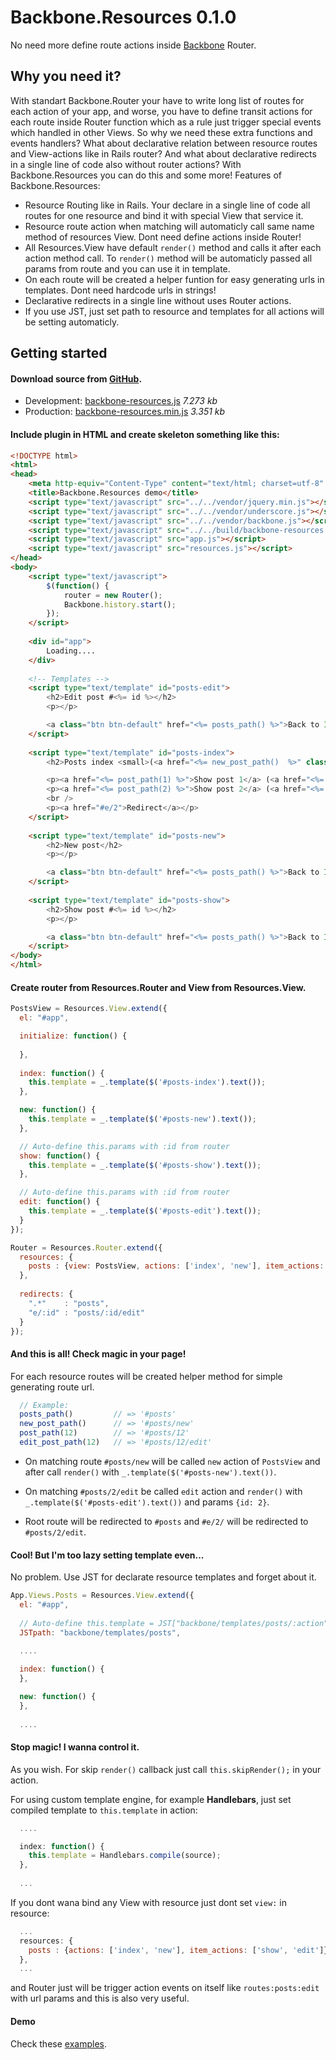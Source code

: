 # Backbone.Resources 0.1.0

No need more define route actions inside [Backbone](http://documentcloud.github.com/backbone) Router.

## Why you need it?

With standart Backbone.Router your have to write long list of routes for each action of your app, and worse, you have to define transit actions for each route inside Router function which as a rule just trigger special events which handled in other Views. So why we need these extra functions and events handlers? What about declarative relation between resource routes and View-actions like in Rails router? And what about declarative redirects in a single line of code also without router actions? With Backbone.Resources you can do this and some more!
Features of Backbone.Resources:

* Resource Routing like in Rails. Your declare in a single line of code all routes for one resource and bind it with special View that service it.
* Resource route action when matching will automaticly call same name method of resources View. Dont need define actions inside Router!
* All Resources.View have default `render()` method and calls it after each action method call. To `render()` method will be automaticly passed all params from route and you can use it in template.
* On each route will be created a helper funtion for easy generating urls in templates. Dont need hardcode urls in strings!
* Declarative redirects in a single line without uses Router actions.
* If you use JST, just set path to resource and templates for all actions will be setting automaticly.

## Getting started

#### Download source from [GitHub](https://github.com/Iverson/backbone-resources).

* Development: [backbone-resources.js](https://raw.github.com/Iverson/backbone-resources/master/build/backbone-resources.js) *7.273 kb*
* Production: [backbone-resources.min.js](https://raw.github.com/Iverson/backbone-resources/master/build/backbone-resources.min.js) *3.351 kb*

#### Include plugin in HTML and create skeleton something like this:

```html
<!DOCTYPE html>
<html>
<head>
	<meta http-equiv="Content-Type" content="text/html; charset=utf-8" />
	<title>Backbone.Resources demo</title>
	<script type="text/javascript" src="../../vendor/jquery.min.js"></script>
	<script type="text/javascript" src="../../vendor/underscore.js"></script>
	<script type="text/javascript" src="../../vendor/backbone.js"></script>
	<script type="text/javascript" src="../../build/backbone-resources.min.js"></script>
	<script type="text/javascript" src="app.js"></script>
	<script type="text/javascript" src="resources.js"></script>
</head>
<body>
    <script type="text/javascript">
        $(function() {
            router = new Router();
	        Backbone.history.start();   
        });
    </script>
    
    <div id="app">
		Loading....
	</div>
	
	<!-- Templates -->
	<script type="text/template" id="posts-edit">
		<h2>Edit post #<%= id %></h2>
		<p></p>

		<a class="btn btn-default" href="<%= posts_path() %>">Back to Index</a>
	</script>
	
	<script type="text/template" id="posts-index">
        <h2>Posts index <small>(<a href="<%= new_post_path()  %>" class="">Create new post</a>)</small></h2>

        <p><a href="<%= post_path(1) %>">Show post 1</a> (<a href="<%= edit_post_path(1) %>">Edit</a>)</p>
        <p><a href="<%= post_path(2) %>">Show post 2</a> (<a href="<%= edit_post_path(2) %>">Edit</a>)</p>
        <br />
        <p><a href="#e/2">Redirect</a></p>
	</script>
	
	<script type="text/template" id="posts-new">
		<h2>New post</h2>
		<p></p>

		<a class="btn btn-default" href="<%= posts_path() %>">Back to Index</a>
	</script>
	
	<script type="text/template" id="posts-show">
		<h2>Show post #<%= id %></h2>
		<p></p>

		<a class="btn btn-default" href="<%= posts_path() %>">Back to Index</a>
	</script>
</body>
</html>
```

#### Create router from Resources.Router and View from Resources.View.

```js
PostsView = Resources.View.extend({
  el: "#app",

  initialize: function() {
    
  },
  
  index: function() {
    this.template = _.template($('#posts-index').text());
  },

  new: function() {
    this.template = _.template($('#posts-new').text());
  },

  // Auto-define this.params with :id from router
  show: function() {
    this.template = _.template($('#posts-show').text());
  },

  // Auto-define this.params with :id from router
  edit: function() {
    this.template = _.template($('#posts-edit').text());
  }
});

Router = Resources.Router.extend({
  resources: {
    posts : {view: PostsView, actions: ['index', 'new'], item_actions: ['show', 'edit']}
  },
  
  redirects: {
    ".*"    : "posts",
    "e/:id" : "posts/:id/edit"
  }
});
```

#### And this is all! Check magic in your page!

For each resource routes will be created helper method for simple generating route url.
```js
  // Example:
  posts_path()         // => '#posts'
  new_post_path()      // => '#posts/new'
  post_path(12)        // => '#posts/12'
  edit_post_path(12)   // => '#posts/12/edit'
```

* On matching route `#posts/new` will be called `new` action of `PostsView` and after call `render()` with `_.template($('#posts-new').text())`.

* On matching `#posts/2/edit` be called `edit` action and `render()` with `_.template($('#posts-edit').text())` and params `{id: 2}`.

* Root route will be redirected to `#posts` and `#e/2/` will be redirected to `#posts/2/edit`.

#### Cool! But I'm too lazy setting template even...

No problem. Use JST for declarate resource templates and forget about it.

```js
App.Views.Posts = Resources.View.extend({
  el: "#app",
  
  // Auto-define this.template = JST["backbone/templates/posts/:action"] in each action and use it in render.
  JSTpath: "backbone/templates/posts",
  
  ....

  index: function() {
  },

  new: function() {
  },
  
  ....
```

#### Stop magic! I wanna control it.

As you wish. For skip `render()` callback just call `this.skipRender();` in your action.

For using custom template engine, for example <strong>Handlebars</strong>, just set compiled template to `this.template` in action:

```js
  ....

  index: function() {
    this.template = Handlebars.compile(source);
  },
  
  ...
```

If you dont wana bind any View with resource just dont set `view:` in resource:

```js
  ...
  resources: {
    posts : {actions: ['index', 'new'], item_actions: ['show', 'edit']}
  },
  ...
```

and Router just will be trigger action events on itself like `routes:posts:edit` with url params and this is also very useful.

#### Demo

Check these [examples](https://github.com/Iverson/backbone-resources/tree/master/examples).